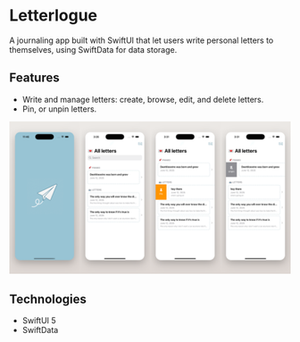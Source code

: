 # Letterlogue

A journaling app built with SwiftUI that let users write personal letters to themselves, using SwiftData for data storage.

## Features
- Write and manage letters: create, browse, edit, and delete letters.
- Pin, or unpin letters.

![appScreens](Letterlogue/Resources/letterLogue-screens.png)

## Technologies
- SwiftUI 5
- SwiftData
